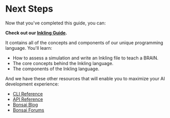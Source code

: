 # Next Steps

Now that you've completed this guide, you can:

**Check out our [Inkling Guide][1].**

It contains all of the concepts and components of our unique programming language. You'll learn:

* How to assess a simulation and write an Inkling file to teach a BRAIN.
* The core concepts behind the Inkling language.
* The components of the Inkling language.

And we have these other resources that will enable you to maximize your AI development experience:

* [CLI Reference][2]
* [API Reference][3]
* [Bonsai Blog][4]
* [Bonsai Forums][5]

[1]: ./inkling-guide.html
[2]: ./../references/cli-reference.html
[3]: ./../references/api-reference.html
[4]: https://bons.ai/blog
[5]: http://forums.bons.ai/
